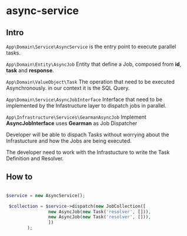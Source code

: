 # async-service

## Intro

```App\Domain\Service\AsyncService``` is the entry point to execute parallel tasks. 

```App\Domain\Entity\AsyncJob``` Entity that define a Job, composed from **id**, **task** and **response**.

```App\Domain\ValueObject\Task``` The operation that need to be executed Asynchronously. in our context it is the SQL Query.

```App\Domain\Service\AsyncJobInterface``` Interface that need to be implemented by the Infastructure layer to dispatch jobs in parallel.

```App\Infrastructure\Services\GearmanAsyncJob``` Implement **AsyncJobInterface** uses **Gearman** as Job Dispatcher


Developer will be able to dispach Tasks without worrying about the Infrastucture and how the Jobs are being executed.

The developer need to work with the Infrastucture to write the Task Definition and Resolver.

## How to
```php

$service = new AsyncService();

 $collection = $service->dispatch(new JobCollection([
                new AsyncJob(new Task('resolver', [])),
                new AsyncJob(new Task('resolver', [])),
                ])
        );

```

